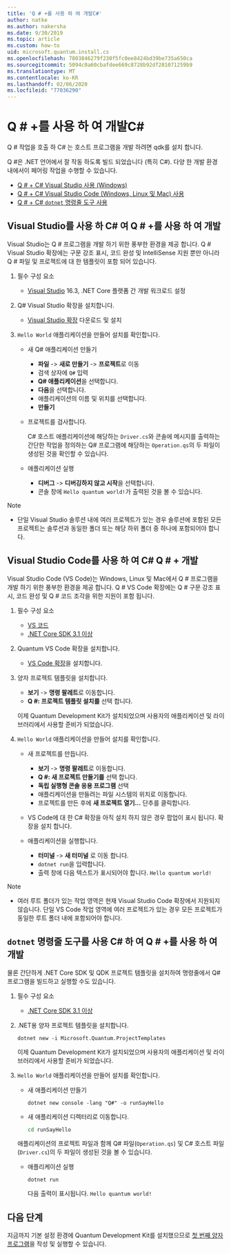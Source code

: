 ```yaml
---
title: 'Q # +를 사용 하 여 개발C#'
author: natke
ms.author: nakersha
ms.date: 9/30/2019
ms.topic: article
ms.custom: how-to
uid: microsoft.quantum.install.cs
ms.openlocfilehash: 7803846279f230f5fc0ee8424bd39be735a650ca
ms.sourcegitcommit: 5094c0a60cbafdee669c8728b92df281071259b9
ms.translationtype: MT
ms.contentlocale: ko-KR
ms.lasthandoff: 02/06/2020
ms.locfileid: "77036290"
---
```

# <a name="develop-with-q--c"></a>Q # +를 사용 하 여 개발C#

Q # 작업을 호출 하 C# 는 호스트 프로그램을 개발 하려면 qdk를 설치 합니다.

Q #은 .NET 언어에서 잘 작동 하도록 빌드 되었습니다 (특히 C#). 다양 한 개발 환경 내에서이 페어링 작업을 수행할 수 있습니다.

- [Q # + C# Visual Studio 사용 (Windows)](#VS)
- [Q # + C# Visual Studio Code (Windows, Linux 및 Mac) 사용](#VSC)
- [Q # + C# `dotnet` 명령줄 도구 사용](#command)

## Visual Studio를 사용 하 C# 여 Q # +를 사용 하 여 개발 <a name="VS"></a>

Visual Studio는 Q # 프로그램을 개발 하기 위한 풍부한 환경을 제공 합니다. Q # Visual Studio 확장에는 구문 강조 표시, 코드 완성 및 IntelliSense 지원 뿐만 아니라 Q # 파일 및 프로젝트에 대 한 템플릿이 포함 되어 있습니다.


1. 필수 구성 요소

    - [Visual Studio](https://visualstudio.microsoft.com/downloads/) 16.3, .NET Core 플랫폼 간 개발 워크로드 설정

1. Q# Visual Studio 확장을 설치합니다.

    - [Visual Studio 확장](https://marketplace.visualstudio.com/items?itemName=quantum.DevKit) 다운로드 및 설치

1. `Hello World` 애플리케이션을 만들어 설치를 확인합니다.

    - 새 Q# 애플리케이션 만들기

        - **파일** -> **새로 만들기** -> **프로젝트**로 이동
        - 검색 상자에 `Q#` 입력
        - **Q# 애플리케이션**을 선택합니다.
        - **다음**을 선택합니다.
        - 애플리케이션의 이름 및 위치를 선택합니다.
        - **만들기**

    - 프로젝트를 검사합니다.

        C# 호스트 애플리케이션에 해당하는 `Driver.cs`와 콘솔에 메시지를 출력하는 간단한 작업을 정의하는 Q# 프로그램에 해당하는 `Operation.qs`의 두 파일이 생성된 것을 확인할 수 있습니다.

    - 애플리케이션 실행

        - **디버그** -> **디버깅하지 않고 시작**을 선택합니다.
        - 콘솔 창에 `Hello quantum world!`가 출력된 것을 볼 수 있습니다.

> [!NOTE]
> * 단일 Visual Studio 솔루션 내에 여러 프로젝트가 있는 경우 솔루션에 포함된 모든 프로젝트는 솔루션과 동일한 폴더 또는 해당 하위 폴더 중 하나에 포함되어야 합니다.  

## Visual Studio Code를 사용 하 여 C# Q # + 개발 <a name="VSC"></a>

Visual Studio Code (VS Code)는 Windows, Linux 및 Mac에서 Q # 프로그램을 개발 하기 위한 풍부한 환경을 제공 합니다.  Q # VS Code 확장에는 Q # 구문 강조 표시, 코드 완성 및 Q # 코드 조각을 위한 지원이 포함 됩니다.

1. 필수 구성 요소

   - [VS 코드](https://code.visualstudio.com/download)
   - [.NET Core SDK 3.1 이상](https://www.microsoft.com/net/download)

1. Quantum VS Code 확장을 설치합니다.

    - [VS Code 확장](https://marketplace.visualstudio.com/items?itemName=quantum.quantum-devkit-vscode)을 설치합니다.

1. 양자 프로젝트 템플릿을 설치합니다.

   - **보기** -> **명령 팔레트**로 이동합니다.
   - **Q #: 프로젝트 템플릿 설치를** 선택 합니다.

    이제 Quantum Development Kit가 설치되었으며 사용자의 애플리케이션 및 라이브러리에서 사용할 준비가 되었습니다.

1. `Hello World` 애플리케이션을 만들어 설치를 확인합니다.

    - 새 프로젝트를 만듭니다.

        - **보기** -> **명령 팔레트**로 이동합니다.
        - **Q #: 새 프로젝트 만들기를** 선택 합니다.
        - **독립 실행형 콘솔 응용 프로그램** 선택
        - 애플리케이션을 만들려는 파일 시스템의 위치로 이동합니다.
        - 프로젝트를 만든 후에 **새 프로젝트 열기...** 단추를 클릭합니다.

    - VS Code에 대 한 C# 확장을 아직 설치 하지 않은 경우 팝업이 표시 됩니다. 확장을 설치 합니다. 

    - 애플리케이션을 실행합니다.

        - **터미널** -> **새 터미널** 로 이동 합니다.
        - `dotnet run`을 입력합니다.
        - 출력 창에 다음 텍스트가 표시되어야 합니다. `Hello quantum world!`


> [!NOTE]
> * 여러 루트 폴더가 있는 작업 영역은 현재 Visual Studio Code 확장에서 지원되지 않습니다. 단일 VS Code 작업 영역에 여러 프로젝트가 있는 경우 모든 프로젝트가 동일한 루트 폴더 내에 포함되어야 합니다.

## `dotnet` 명령줄 도구를 사용 C# 하 여 Q # +를 사용 하 여 개발<a name="command"></a>

물론 간단하게 .NET Core SDK 및 QDK 프로젝트 템플릿을 설치하여 명령줄에서 Q# 프로그램을 빌드하고 실행할 수도 있습니다. 

1. 필수 구성 요소

    - [.NET Core SDK 3.1 이상](https://www.microsoft.com/net/download)

1. .NET용 양자 프로젝트 템플릿을 설치합니다.

    ```dotnetcli
    dotnet new -i Microsoft.Quantum.ProjectTemplates
    ```

    이제 Quantum Development Kit가 설치되었으며 사용자의 애플리케이션 및 라이브러리에서 사용할 준비가 되었습니다.

1. `Hello World` 애플리케이션을 만들어 설치를 확인합니다.

    - 새 애플리케이션 만들기

       ```dotnetcli
       dotnet new console -lang "Q#" -o runSayHello
       ```

    - 새 애플리케이션 디렉터리로 이동합니다.

       ```bash
       cd runSayHello
       ```

    애플리케이션의 프로젝트 파일과 함께 Q# 파일(`Operation.qs`) 및 C# 호스트 파일(`Driver.cs`)의 두 파일이 생성된 것을 볼 수 있습니다.

    - 애플리케이션 실행

        ```dotnetcli
        dotnet run
        ```

        다음 출력이 표시됩니다. `Hello quantum world!`

    
## <a name="whats-next"></a>다음 단계

지금까지 기본 설정 환경에 Quantum Development Kit를 설치했으므로 [첫 번째 양자 프로그램](xref:microsoft.quantum.write-program)을 작성 및 실행할 수 있습니다.
